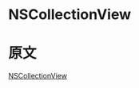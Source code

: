 # NSCollectionView

# 原文 

[NSCollectionView](https://developer.apple.com/documentation/appkit/nscollectionview?language=objc)